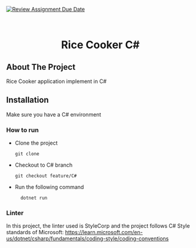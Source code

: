 [![Review Assignment Due Date](https://classroom.github.com/assets/deadline-readme-button-24ddc0f5d75046c5622901739e7c5dd533143b0c8e959d652212380cedb1ea36.svg)](https://classroom.github.com/a/hy8NMZUz)

<br />
<div align="center">
  <h1 align="center">Rice Cooker C#</h1>
</div>

## About The Project

Rice Cooker application implement in C#

## Installation
Make sure you have a C# environment

### How to run

* Clone the project
  ```ssh
  git clone
* Checkout to C# branch
  ```ssh
  git checkout feature/C#
* Run the following command
  ```npm
    dotnet run

### Linter

In this project, the linter used is StyleCorp and the project follows C# Style standards of Microsoft: https://learn.microsoft.com/en-us/dotnet/csharp/fundamentals/coding-style/coding-conventions